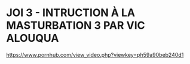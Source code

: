
# JOI 3 - INTRUCTION À LA MASTURBATION 3 PAR VIC ALOUQUA
https://www.pornhub.com/view_video.php?viewkey=ph59a90beb240d1
